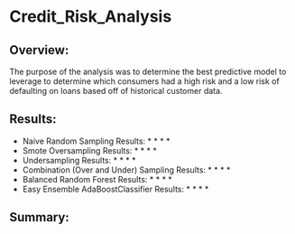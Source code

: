 # Credit_Risk_Analysis

## Overview:
The purpose of the analysis was to determine the best predictive model to leverage to determine which consumers had a high risk and a low risk of defaulting on loans based off of historical customer data. 

## Results:
* Naive Random Sampling Results:
    *
    *
    *
    *
* Smote Oversampling Results:
    *
    *
    *
    *
* Undersampling Results:
    *
    *
    *
    *
* Combination (Over and Under) Sampling Results:
    *
    *
    *
    *
* Balanced Random Forest Results:
    *
    *
    *
    *
* Easy Ensemble AdaBoostClassifier Results:
    *
    *
    *
    *
## Summary:
